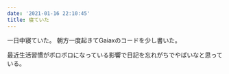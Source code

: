 ```yaml
---
date: '2021-01-16 22:10:45'
title: 寝ていた
---
```


一日中寝ていた。
朝方一度起きてGaiaxのコードを少し書いた。

最近生活習慣がボロボロになっている影響で日記を忘れがちでやばいなと思っている。
